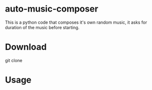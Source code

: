 # auto-music-composer
This is a python code that composes it's own random music, it asks for duration of the music before starting.

# Download 
git clone 

# Usage 
